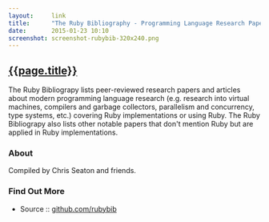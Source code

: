 ```yaml
---
layout:     link
title:      "The Ruby Bibliography - Programming Language Research Papers 'n' Articles"
date:       2015-01-23 10:10
screenshot: screenshot-rubybib-320x240.png
---
```


## [{{page.title}}](http://rubybib.org)

The Ruby Bibliograpy lists peer-reviewed research papers and articles
about modern programming language research 
(e.g. research into virtual machines, compilers and garbage collectors,
parallelism and concurrency, type systems,  etc.)
covering Ruby implementations or using Ruby.
The Ruby Bibliograpy also lists other notable papers that
don't mention Ruby but are applied in Ruby implementations.

### About

Compiled by Chris Seaton and friends.

### Find Out More

- Source :: [github.com/rubybib](https://github.com/rubybib)


